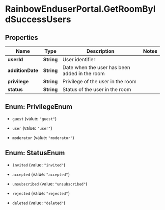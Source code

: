 # RainbowEnduserPortal.GetRoomByIdSuccessUsers

## Properties

Name | Type | Description | Notes
------------ | ------------- | ------------- | -------------
**userId** | **String** | User identifier | 
**additionDate** | **String** | Date when the user has been added in the room | 
**privilege** | **String** | Privilege of the user in the room | 
**status** | **String** | Status of the user in the room | 



## Enum: PrivilegeEnum


* `guest` (value: `"guest"`)

* `user` (value: `"user"`)

* `moderator` (value: `"moderator"`)





## Enum: StatusEnum


* `invited` (value: `"invited"`)

* `accepted` (value: `"accepted"`)

* `unsubscribed` (value: `"unsubscribed"`)

* `rejected` (value: `"rejected"`)

* `deleted` (value: `"deleted"`)




